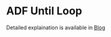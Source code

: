 # ADF Until Loop
Detailed explaination is available in [Blog](https://medium.com/@rahul.madhani/how-to-execute-activities-in-a-loop-in-azure-data-factory-92919fc2a9b7)
